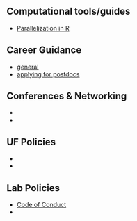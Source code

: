 ## Computational tools/guides 

* [Parallelization in R](https://github.com/weecology/lab-wiki/wiki/Parallelization-in-R)

## Career Guidance
* [general](https://github.com/weecology/lab-wiki/wiki/Career-Guidance:-general)
* [applying for postdocs](https://github.com/weecology/lab-wiki/wiki/Career-Guidance:-applying-for-postdocs)

## Conferences & Networking
* []()
* []()

## UF Policies
* []()
* []()

## Lab Policies
* [Code of Conduct](https://github.com/weecology/lab-wiki/wiki/Lab-Policies:-Code-of-Conduct)
* []()